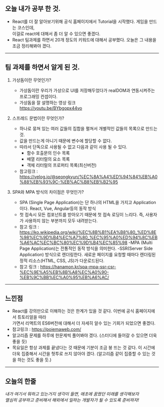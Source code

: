 ## 오늘 내가 공부 한 것.

- React를 더 잘 알아보기위해 공식 홈페이지에서 Tutorial을 시작했다. 게임을 만드는 코스인데, <br />이걸로 react에 대해서 좀 더 알 수 있으면 좋겠다.
- React 팀과제를 하면서 20개 정도의 키워드에 대해서 공부했다. 오늘은 그 내용을 조금 정리해봐야 겠다.

---

## 팀 과제를 하면서 알게 된 것.

1.  가상돔이란 무엇인가?

    - 가상돔이란 우리가 가상으로 UI를 저장해두었다가 realDOM과 연동시켜주는 프로그래밍 컨셉이다.
    - 가상돔을 잘 설명하는 영상 링크 <br/>
      <https://youtu.be/BYbgopx44vo>

2.  스프레드 문법이란 무엇인가?

    - 하나로 뭉쳐 있는 여러 값들의 집합을 펼쳐서 개별적인 값들의 목록으로 만드는 것.
    - 값을 만드는게 아니기 때문에 변수에 할당할 수 없다.
    - 따라서 단독으로 사용될 수 없고 다음과 같이 사용 될 수 있다.
      - 함수 호출문의 인수 목록
      - 배열 리터럴의 요소 목록
      - 객체 리터럴의 프로퍼티 목록(최신버전)
    - 참고링크 : <https://velog.io/@seongkyun/%EC%8A%A4%ED%94%84%EB%A0%88%EB%93%9C-%EB%AC%B8%EB%B2%95>

3.  SPA와 MPA 방식의 차이점은 무엇인가?
    - SPA (Single Page Application)는 단 하나의 HTML을 가지고 Application 이다. React, Vue, Angular등의 동작 방식
    - 첫 접속시 모든 컴포넌트를 받아오기 때문에 첫 접속 로딩이 느리다. 즉, 사용자가 사용하지 않는 부분까지 모두 내려받는다.
    - 참고 링크 : <https://ko.wikipedia.org/wiki/%EC%8B%B1%EA%B8%80_%ED%8E%98%EC%9D%B4%EC%A7%80_%EC%95%A0%ED%94%8C%EB%A6%AC%EC%BC%80%EC%9D%B4%EC%85%98>
      -MPA (Multi Page Application)는 전통적인 동작 방식을 의미한다.
      -SSR(Server Side Application) 방식으로 렌더링한다. 새로운 페이지를 요청할 때마다 렌더링된 정적 리소스(HTML, CSS, JS)가 다운로드된다.
    - 참고 링크 : <https://hanamon.kr/spa-mpa-ssr-csr-%EC%9E%A5%EB%8B%A8%EC%A0%90-%EB%9C%BB%EC%A0%95%EB%A6%AC/>

---

## 느낀점

- React를 강의만으로 이해하는 것은 한계가 있을 것 같다. 이번에 공식 홈페이지에서 튜토리얼을 따라 <br/>가면서 리액트의 ES6버전에 대해서 더 자세히 알수 있는 기회가 되었으면 좋겠다.
- 참고링크 : <https://poiemaweb.com/>
- 알고리즘 문제를 하루에 한문제씩 풀어봐야 겠다. (스터디에 들어갈 수 있으면 더욱 좋을 듯)
- 목요일은 항상 과제를 끝냈다는 것 때문에 기분이 조금 붕 뜨는 것 같다. 이 시간에 더욱 집중해서 시간을 헛투로 쓰지 않아야 겠다. (알고리즘 같이 집중할 수 있는 것을 하는 것도 좋을 듯.)

---

## 오늘의 한줄

_내가 여기서 뭐하고 있는거지 생각이 들면, 애초에 꿈꿨던 미래를 생각해보자_<br/>
_열심히 공부하고 준비해서 해외에서 일하는 개발자가 될 수 있도록 준비하자!_

